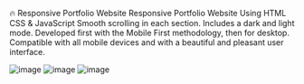 🔥 Responsive Portfolio Website
Responsive Portfolio Website Using HTML CSS & JavaScript
Smooth scrolling in each section.
Includes a dark and light mode.
Developed first with the Mobile First methodology, then for desktop.
Compatible with all mobile devices and with a beautiful and pleasant user interface.

![image](https://user-images.githubusercontent.com/103656552/168171710-f3324dfc-81da-499a-96df-efb4895ddc8f.png)
![image](https://user-images.githubusercontent.com/103656552/168171819-bcea2a9a-d6a0-41aa-9988-459eddc6bc70.png)
![image](https://user-images.githubusercontent.com/103656552/168171895-7e2146e3-3abd-46ad-87cd-18ff1eefd21b.png)


